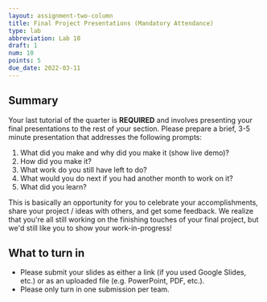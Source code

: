 ```yaml
---
layout: assignment-two-column
title: Final Project Presentations (Mandatory Attendance)
type: lab
abbreviation: Lab 10
draft: 1
num: 10
points: 5
due_date: 2022-03-11
---
```



## Summary
Your last tutorial of the quarter is **REQUIRED** and involves presenting your final presentations to the rest of your section. Please prepare a brief, 3-5 minute presentation that addresses the following prompts: 

1. What did you make and why did you make it (show live demo)?
1. How did you make it?
1. What work do you still have left to do?
1. What would you do next if you had another month to work on it?
1. What did you learn?

This is basically an opportunity for you to celebrate your accomplishments, share your project / ideas with others, and get some feedback. We realize that you're all still working on the finishing touches of your final project, but we'd still like you to show your work-in-progress!

## What to turn in
* Please submit your slides as either a link (if you used Google Slides, etc.) or as an uploaded file (e.g. PowerPoint, PDF, etc.).
* Please only turn in one submission per team.